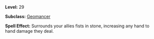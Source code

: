 <!-- TITLE: Spell: Fists Of Stone -->
<!-- SUBTITLE:  -->

**Level:** 29

**Subclass:** [Geomancer](geomancer)

**Spell Effect:** Surrounds your allies fists in stone, increasing any hand to hand damage they deal.